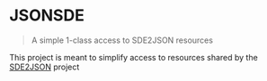 # JSONSDE

> A simple 1-class access to SDE2JSON resources

This project is meant to simplify access to resources shared by the [SDE2JSON](https://github.com/cvweiss/sde2json) project